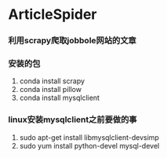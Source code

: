 # ArticleSpider
### 利用scrapy爬取jobbole网站的文章
### 安装的包
1. conda install scrapy
2. conda install pillow
3. conda install mysqlclient


### linux安装mysqlclient之前要做的事
1. sudo apt-get install libmysqlclient-devsimp
2. sudo yum install python-devel mysql-devel
